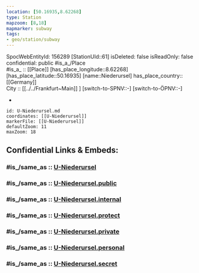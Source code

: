 ```yaml
---
location: [50.16935,8.62268] 
type: Station 
mapzoom: [8,18] 
mapmarker: subway 
tags:
- geo/station/subway
---
```

SpocWebEntityId: 156289
[StationUId::61] 
isDeleted: false
isReadOnly: false
confidential: public
#is_a_/Place  
#is_a_ :: [[Place]] 
[has_place_longitude::8.62268] 
[has_place_latitude::50.16935] 
[name::Niederursel] 
has_place_country:: [[Germany]]  
City :: [[../../Frankfurt~Main]] ] 
[switch-to-SPNV::-] 
[switch-to-ÖPNV::-] 

-

```leaflet
id: U-Niederursel.md
coordinates: [[U-Niederursel]] 
markerFile: [[U-Niederursel]] 
defaultZoom: 11 
maxZoom: 18
```


## Confidential Links & Embeds: 

### #is_/same_as :: [U-Niederursel](/_Standards/Earth/Continent/Europe/Europe~Central/Germany/Germany~West/Hessen/counties~Hessen/Frankfurt~Main/Stations-FFM~U/U-Niederursel.md) 

### #is_/same_as :: [U-Niederursel.public](/_public/Earth/Continent/Europe/Europe~Central/Germany/Germany~West/Hessen/counties~Hessen/Frankfurt~Main/Stations-FFM~U/U-Niederursel.public.md) 

### #is_/same_as :: [U-Niederursel.internal](/_internal/Earth/Continent/Europe/Europe~Central/Germany/Germany~West/Hessen/counties~Hessen/Frankfurt~Main/Stations-FFM~U/U-Niederursel.internal.md) 

### #is_/same_as :: [U-Niederursel.protect](/_protect/Earth/Continent/Europe/Europe~Central/Germany/Germany~West/Hessen/counties~Hessen/Frankfurt~Main/Stations-FFM~U/U-Niederursel.protect.md) 

### #is_/same_as :: [U-Niederursel.private](/_private/Earth/Continent/Europe/Europe~Central/Germany/Germany~West/Hessen/counties~Hessen/Frankfurt~Main/Stations-FFM~U/U-Niederursel.private.md) 

### #is_/same_as :: [U-Niederursel.personal](/_personal/Earth/Continent/Europe/Europe~Central/Germany/Germany~West/Hessen/counties~Hessen/Frankfurt~Main/Stations-FFM~U/U-Niederursel.personal.md) 

### #is_/same_as :: [U-Niederursel.secret](/_secret/Earth/Continent/Europe/Europe~Central/Germany/Germany~West/Hessen/counties~Hessen/Frankfurt~Main/Stations-FFM~U/U-Niederursel.secret.md)

